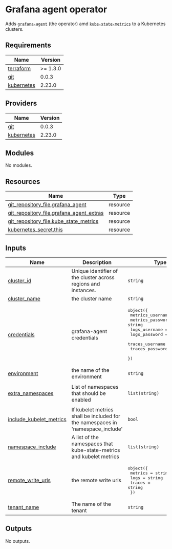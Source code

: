 # Grafana agent operator

Adds [`grafana-agent`](https://grafana.com/docs/agent/latest/) (the operator) amd
[`kube-state-metrics`](https://github.com/kubernetes/kube-state-metrics) to a Kubernetes clusters.

## Requirements

| Name | Version |
|------|---------|
| <a name="requirement_terraform"></a> [terraform](#requirement\_terraform) | >= 1.3.0 |
| <a name="requirement_git"></a> [git](#requirement\_git) | 0.0.3 |
| <a name="requirement_kubernetes"></a> [kubernetes](#requirement\_kubernetes) | 2.23.0 |

## Providers

| Name | Version |
|------|---------|
| <a name="provider_git"></a> [git](#provider\_git) | 0.0.3 |
| <a name="provider_kubernetes"></a> [kubernetes](#provider\_kubernetes) | 2.23.0 |

## Modules

No modules.

## Resources

| Name | Type |
|------|------|
| [git_repository_file.grafana_agent](https://registry.terraform.io/providers/xenitab/git/0.0.3/docs/resources/repository_file) | resource |
| [git_repository_file.grafana_agent_extras](https://registry.terraform.io/providers/xenitab/git/0.0.3/docs/resources/repository_file) | resource |
| [git_repository_file.kube_state_metrics](https://registry.terraform.io/providers/xenitab/git/0.0.3/docs/resources/repository_file) | resource |
| [kubernetes_secret.this](https://registry.terraform.io/providers/hashicorp/kubernetes/2.23.0/docs/resources/secret) | resource |

## Inputs

| Name | Description | Type | Default | Required |
|------|-------------|------|---------|:--------:|
| <a name="input_cluster_id"></a> [cluster\_id](#input\_cluster\_id) | Unique identifier of the cluster across regions and instances. | `string` | n/a | yes |
| <a name="input_cluster_name"></a> [cluster\_name](#input\_cluster\_name) | the cluster name | `string` | n/a | yes |
| <a name="input_credentials"></a> [credentials](#input\_credentials) | grafana-agent credentials | <pre>object({<br/>    metrics_username = string<br/>    metrics_password = string<br/>    logs_username    = string<br/>    logs_password    = string<br/>    traces_username  = string<br/>    traces_password  = string<br/>  })</pre> | n/a | yes |
| <a name="input_environment"></a> [environment](#input\_environment) | the name of the environment | `string` | n/a | yes |
| <a name="input_extra_namespaces"></a> [extra\_namespaces](#input\_extra\_namespaces) | List of namespaces that should be enabled | `list(string)` | <pre>[<br/>  "ingress-nginx"<br/>]</pre> | no |
| <a name="input_include_kubelet_metrics"></a> [include\_kubelet\_metrics](#input\_include\_kubelet\_metrics) | If kubelet metrics shall be included for the namespaces in 'namespace\_include' | `bool` | `false` | no |
| <a name="input_namespace_include"></a> [namespace\_include](#input\_namespace\_include) | A list of the namespaces that kube-state-metrics and kubelet metrics | `list(string)` | n/a | yes |
| <a name="input_remote_write_urls"></a> [remote\_write\_urls](#input\_remote\_write\_urls) | the remote write urls | <pre>object({<br/>    metrics = string<br/>    logs    = string<br/>    traces  = string<br/>  })</pre> | <pre>{<br/>  "logs": "",<br/>  "metrics": "",<br/>  "traces": ""<br/>}</pre> | no |
| <a name="input_tenant_name"></a> [tenant\_name](#input\_tenant\_name) | The name of the tenant | `string` | n/a | yes |

## Outputs

No outputs.

